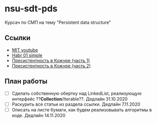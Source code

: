# nsu-sdt-pds
Курсач по СМП на тему "Persistent data structure"

## Ссылки
* [MIT youtube](https://www.youtube.com/playlist?list=PLUl4u3cNGP61hsJNdULdudlRL493b-XZf)
* [Habr 01 simple](https://m.habr.com/ru/post/113585/)
* [Пресистентность в Кожуре (часть 1)](https://hypirion.com/musings/understanding-persistent-vector-pt-1)
* [Пресистентность в Кожуре (часть 2)](https://hypirion.com/musings/understanding-persistent-vector-pt-2)

## План работы
- [ ] Сделать собственную обертку над LinkedList, реализующую интерфейс ??**Collection**/Iterable??. Дедлайн 31.10.2020
- [ ] Раскурить все статьи из раздела ссылки. Дедлайн 7.11.2020
- [ ] Описать на листе бумаги, как будем реализовывать алгоритмы в коде. Дедлайн 14.11.2020
